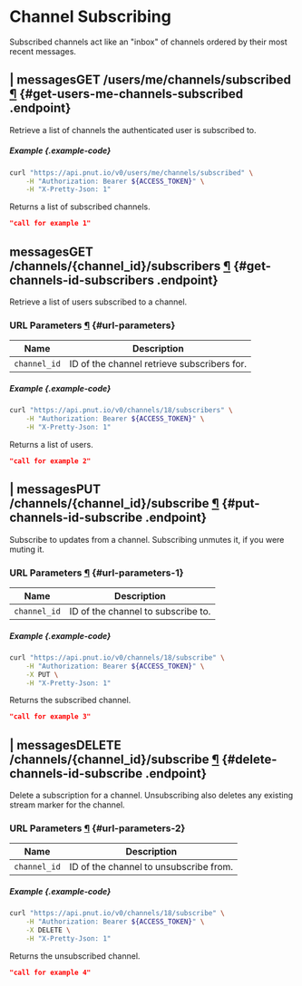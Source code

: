 # Channel Subscribing

Subscribed channels act like an "inbox" of channels ordered by their most recent messages.



## <span class="endpoint-meta"><i class="fas fa-lock"></i> | <i class="fas fa-user"></i> messages</span><span class="method method-get">GET</span> /users/me/channels/subscribed [&para;](#get-users-me-channels-subscribed) {#get-users-me-channels-subscribed .endpoint}

Retrieve a list of channels the authenticated user is subscribed to.

##### Example {.example-code}

```bash
curl "https://api.pnut.io/v0/users/me/channels/subscribed" \
    -H "Authorization: Bearer ${ACCESS_TOKEN}" \
    -H "X-Pretty-Json: 1"
```

Returns a list of subscribed channels.

```json
"call for example 1"
```



## <span class="endpoint-meta"><i class="fas fa-lock"></i> messages</span><span class="method method-get">GET</span> /channels/<span class="call-param">{channel_id}</span>/subscribers [&para;](#get-channels-id-subscribers) {#get-channels-id-subscribers .endpoint}

Retrieve a list of users subscribed to a channel.

### URL Parameters [&para;](#url-parameters) {#url-parameters}

Name|Description
-|-
`channel_id`|ID of the channel retrieve subscribers for.


##### Example {.example-code}

```bash
curl "https://api.pnut.io/v0/channels/18/subscribers" \
    -H "Authorization: Bearer ${ACCESS_TOKEN}" \
    -H "X-Pretty-Json: 1"
```

Returns a list of users.

```json
"call for example 2"
```



## <span class="endpoint-meta"><i class="fas fa-lock"></i> | <i class="fas fa-user"></i> messages</span><span class="method method-put">PUT</span> /channels/<span class="call-param">{channel_id}</span>/subscribe [&para;](#put-channels-id-subscribe) {#put-channels-id-subscribe .endpoint}

Subscribe to updates from a channel. Subscribing unmutes it, if you were muting it.

### URL Parameters [&para;](#url-parameters-1) {#url-parameters-1}

Name|Description
-|-
`channel_id`|ID of the channel to subscribe to.


##### Example {.example-code}

```bash
curl "https://api.pnut.io/v0/channels/18/subscribe" \
    -H "Authorization: Bearer ${ACCESS_TOKEN}" \
    -X PUT \
    -H "X-Pretty-Json: 1"
```

Returns the subscribed channel.

```json
"call for example 3"
```



## <span class="endpoint-meta"><i class="fas fa-lock"></i> | <i class="fas fa-user"></i> messages</span><span class="method method-delete">DELETE</span> /channels/<span class="call-param">{channel_id}</span>/subscribe [&para;](#delete-channels-id-subscribe) {#delete-channels-id-subscribe .endpoint}

Delete a subscription for a channel. Unsubscribing also deletes any existing stream marker for the channel.

### URL Parameters [&para;](#url-parameters-2) {#url-parameters-2}

Name|Description
-|-
`channel_id`|ID of the channel to unsubscribe from.


##### Example {.example-code}

```bash
curl "https://api.pnut.io/v0/channels/18/subscribe" \
    -H "Authorization: Bearer ${ACCESS_TOKEN}" \
    -X DELETE \
    -H "X-Pretty-Json: 1"
```

Returns the unsubscribed channel.

```json
"call for example 4"
```